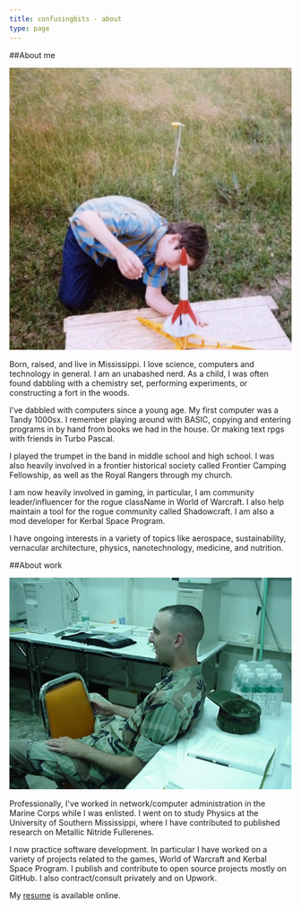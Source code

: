 ```yaml
---
title: confusingbits - about
type: page 
---
```


##About me

![blogimg](images/rocketman.jpg)

Born, raised, and live in Mississippi. I love science, computers and
technology in general. I am an unabashed nerd. As a child, I was
often found dabbling with a chemistry set, performing experiments,
or constructing a fort in the woods.

I've dabbled with computers since a young age. My first computer was
a Tandy 1000sx. I remember playing around with BASIC, copying and
entering programs in by hand from books we had in the house. Or
making text rpgs with friends in Turbo Pascal.

I played the trumpet in the band in middle school and high school. I
was also heavily involved in a frontier historical society called
Frontier Camping Fellowship, as well as the Royal Rangers through my
church.

I am now heavily involved in gaming, in particular, I am community
leader/influencer for the rogue className in World of Warcraft. I
also help maintain a tool for the rogue community called
Shadowcraft. I am also a mod developer for Kerbal Space Program.

I have ongoing interests in a variety of topics like aerospace,
sustainability, vernacular architecture, physics, nanotechnology,
medicine, and nutrition.

##About work

![blogimg](images/salty.jpg) 

Professionally, I've worked in network/computer administration in
the Marine Corps while I was enlisted. I went on to study Physics at
the University of Southern Mississippi, where I have contributed to
published research on Metallic Nitride Fullerenes.

I now practice software development. In particular I have worked on
a variety of projects related to the games, World of Warcraft and
Kerbal Space Program. I publish and contribute to open source
projects mostly on GitHub. I also contract/consult privately and on
Upwork.

My [resume](resume) is available online.
